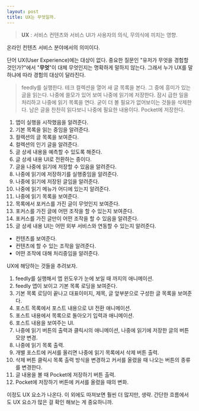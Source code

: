 ```yaml
---
layout: post
title: UX는 무엇일까.
---
```


> **UX** : 서비스 컨텐츠와 서비스 UI가 사용자의 의식, 무의식에 끼치는 영향.

온라인 컨텐츠 서비스 분야에서의 의미이다.

단어 UX(User Experience)에는 대상이 없다. 중요한 질문인 "유저가 무엇을 경험할 것인가?"에서 "**무엇**"이 대체 무엇인지는 명확하게 말하지 않는다. 그래서 누가 UX를 말하냐에 따라 경험의 대상이 달라진다.

> feedly를 실행한다. 테크 컬렉션을 열어 새 글 목록을 본다. 그 중에 흥미가 있는 글을 읽는다. 나중에 쓸모가 있어 보여 나중에 읽기에 저장한다. 잠시 급한 일을 처리하고 나중에 읽기 목록을 연다. 굳이 더 볼 필요가 없어보이는 것들을 삭제한다. 남은 글을 찬찬히 읽다보니 나중에 필요한 내용이다. Pocket에 저장한다.

1. 앱이 실행을 시작했음을 알려준다.
2. 기본 목록을 읽는 중임을 알려준다.
3. 컬렉션의 글 목록을 보여준다.
4. 컬렉션의 인기 글을 알려준다.
5. 글 상세 내용을 예측할 수 있도록 해준다.
6. 글 상세 내용 UI로 전환하는 중이다.
7. 글을 나중에 읽기에 저장할 수 있음을 알려준다.
8. 나중에 읽기에 저장하기를 실행중임을 알려준다.
9. 나중에 읽기에 저장된 글임을 알려준다.
10. 나중에 읽기 메뉴가 어디에 있는지 알려준다.
11. 나중에 읽기 목록을 보여준다.
12. 목록에서 포커스를 가진 글이 무엇인지 보여준다.
13. 포커스를 가진 글에 어떤 조작을 할 수 있는지 보여준다.
14. 포커스를 가진 글만이 어떤 조작을 할 수 있음을 알려준다.
15. 글 상세 내용 UI는 어떤 외부 서비스와 연동할 수 있는지 알려준다.

* 컨텐츠를 보여준다.
* 컨텐츠에 할 수 있는 조작을 알려준다.
* 어떤 조작에 대해 처리중임을 알려준다.

UX에 해당하는 것들을 추려보자.

1. feedly를 실행해서 앱 윈도우가 눈에 보일 때 까지의 애니메이션.
2. feedly 앱이 보이고 기본 목록 로딩을 보여준다.
3. 기본 목록 로딩이 끝나고 대표이미지, 제목, 글 앞부분으로 구성한 글 목록을 보여준다.
4. 포스트 목록에서 포스트 내용으로 UI 전환 애니메이션.
5. 포스트 내용에서 목록으로 돌아오기 입력과 애니메이션.
6. 포스트 내용을 보여주는 UI.
7. 나중에 읽기 버튼의 출력과 클릭시의 애니메이션, 나중에 읽기에 저장한 글의 버튼 모양 변경.
8. 나중에 읽기 목록 출력.
9. 개별 포스트에 커서를 올리면 나중에 읽기 목록에서 삭제 버튼 출력.
10. 삭제 버튼 클릭시 목록 출력 방식을 변경하고 커서를 올렸을 때 나오는 버튼의 종류를 변경한다.
11. 글 내용을 볼 때 Pocket에 저장하기 버튼 출력.
12. Pocket에 저장하기 버튼에 커서를 올렸을 때의 변화.

이정도 UX 요소가 나온다. 이 외에도 따져보면 훨씬 더 많지만, 생략. 간단한 흐름에서도 UX 요소가 많은 걸 확인 해보는 게 중요하니까.
